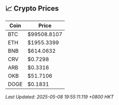 ## 📈 Crypto Prices

| Coin | Price |
| ---- | ----- |
| BTC | $99508.8107 |
| ETH | $1955.3399 |
| BNB | $614.0632 |
| CRV | $0.7298 |
| ARB | $0.3316 |
| OKB | $51.7106 |
| DOGE | $0.1831 |

_Last Updated: 2025-05-08 19:55:11.119 +0800 HKT_